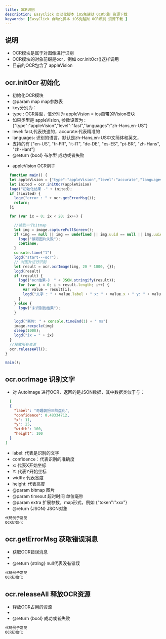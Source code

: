 ```yaml
---
title: OCR识别 
description: EasyClick 自动化脚本 iOS免越狱 OCR识别 资源下载 
keywords: [EasyClick 自动化脚本 iOS免越狱 OCR识别 资源下载 ]
---
```




## 说明

- OCR模块是属于对图像进行识别
- OCR模块的对象前缀是ocr，例如 ocr.initOcr()这样调用
- 目前的OCR包含了 appleVision

## ocr.initOcr 初始化

* 初始化OCR模块
* @param map map参数表
* key分别为：
* type : OCR类型，值分别为 appleVision = ios自带的Vision模块
* 如果类型是 appleVision, 参数设置为 : {"type":"appleVision","level":"fast","languages":"zh-Hans,en-US"}<Br/>
* level: fast,代表快速的，accurate:代表精准的
* languages: 识别的语言，默认是zh-Hans,en-US中文简体和英文，
* 支持的有 ["en-US", "fr-FR", "it-IT", "de-DE", "es-ES", "pt-BR", "zh-Hans", "zh-Hant"]
* @return {bool} 布尔型 成功或者失败

- appleVision OCR例子

```javascript
  function main() {
  let appleVision = {"type":"appleVision","level":"accurate","languages":"zh-Hans,en-US"}
  let inited = ocr.initOcr(appleVision)
  logd("初始化结果 -" + inited);
  if (!inited) {
    loge("error : " + ocr.getErrorMsg());
    return;
  }i

  for (var ix = 0; ix < 20; ix++) {

    //读取一个bitmap
    let img = image.captureFullScreen();
    if (img == null || img == undefined || img.uuid == null || img.uuid == undefined || img.uuid == "") {
      loge("读取图片失败");
      continue;
    }
    console.time("1")
    logd("start---ocr");
    // 对图片进行识别
    let result = ocr.ocrImage(img, 20 * 1000, {});
    logd(result)
    if (result) {
      logd("ocr结果-》 " + JSON.stringify(result));
      for (var i = 0; i < result.length; i++) {
        var value = result[i];
        logd("文字 : " + value.label + " x: " + value.x + " y: " + value.y + " width: " + value.width + " height: " + value.height);
      }
    } else {
      logw("未识别到结果");
    }

    logd("耗时: " + console.timeEnd(1) + " ms")
    image.recycle(img)
    sleep(1000);
    logd("ix = " + ix)
  }
  //释放所有资源
  ocr.releaseAll();
}

main();

```


## ocr.ocrImage 识别文字

* 对 AutoImage 进行OCR，返回的是JSON数据，其中数据类似于与：

```json
  [
  {
    "label": "奇趣装扮三阶盘化",
    "confidence": 0.48334712,
    "x": 11,
    "y": 25,
    "width": 100,
    "height": 100
  }
]
```

* label: 代表是识别的文字
* confidence：代表识别的准确度
* x: 代表X开始坐标
* Y: 代表Y开始坐标
* width: 代表宽度
* height: 代表高度
* @param bitmap 图片
* @param timeout 超时时间 单位毫秒
* @param extra 扩展参数，map形式，例如 {"token":"xxx"}
* @return {JSON} JSON对象

```javascript
代码例子常见
OCR初始化
```

## ocr.getErrorMsg 获取错误消息

* 获取OCR错误消息
*
* @return {string} null代表没有错误

```javascript
代码例子常见
OCR初始化
```

## ocr.releaseAll 释放OCR资源

* 释放OCR占用的资源
*
* @return {bool} 成功或者失败

```javascript
代码例子常见
OCR初始化
```

